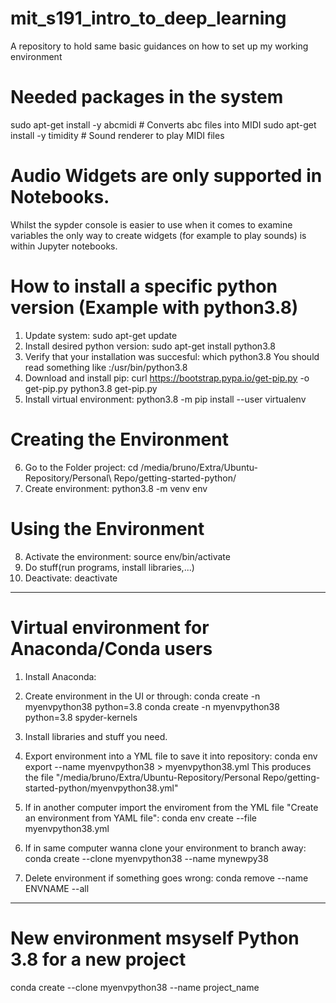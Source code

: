 # mit_s191_intro_to_deep_learning
A repository to hold same basic guidances on how to set up my working environment
# Needed packages in the system
sudo apt-get install -y abcmidi  # Converts abc files into MIDI
sudo apt-get install -y timidity # Sound renderer to play MIDI files

# Audio Widgets are only supported in Notebooks.
Whilst the sypder console is easier to use when it comes to examine variables the only way to create widgets (for example to play sounds) is
within Jupyter notebooks.

# How to install a specific python version (Example with python3.8)
1. Update system: sudo apt-get update
2. Install desired python version: sudo apt-get install python3.8
3. Verify that your installation was succesful: which python3.8
    You should read something like :/usr/bin/python3.8
4. Download and install pip:
    curl https://bootstrap.pypa.io/get-pip.py -o get-pip.py
    python3.8 get-pip.py
5. Install virtual environment: python3.8 -m pip install --user virtualenv

# Creating the Environment
6. Go to the Folder project: cd /media/bruno/Extra/Ubuntu-Repository/Personal\ Repo/getting-started-python/
7. Create environment: python3.8 -m venv env

# Using the Environment
8. Activate the environment: source env/bin/activate
9. Do stuff(run programs, install libraries,...)
10. Deactivate: deactivate

---------------------------------------------------------------------------------------------------
# Virtual environment for Anaconda/Conda users
<!-- It Seems that Anaconda has some limitations and only let you use python 3.7 or 2.7 in the UI-->
1.  Install Anaconda:
2.  Create environment in the UI or through:
        conda create -n myenvpython38 python=3.8 
        <!-- The new environment interpreter should be found in /home/bruno/anaconda3/envs/myenvpython38/bin/python3.8 -->
        <!-- Remember when using Spyder to change the interpreter to the one you are using -->
        <!-- If you want to install the spyder files as you create the environment just add a bit at the end -->
        conda create -n myenvpython38 python=3.8 spyder-kernels 
3.  Install libraries and stuff you need.

4.  Export environment into a YML file to save it into repository:
        conda env export --name myenvpython38 > myenvpython38.yml
    This produces the file "/media/bruno/Extra/Ubuntu-Repository/Personal Repo/getting-started-python/myenvpython38.yml"


5.  If in another computer import the enviroment from the YML file "Create an environment from YAML file":
        conda env create --file myenvpython38.yml

6.  If in same computer wanna clone your environment to branch away:
        conda create --clone myenvpython38 --name mynewpy38
7. Delete environment if something goes wrong:
    conda remove --name ENVNAME --all

---------------------------------------------------------------------------------------------------
# New environment msyself Python 3.8 for a new project
conda create --clone myenvpython38 --name project_name
